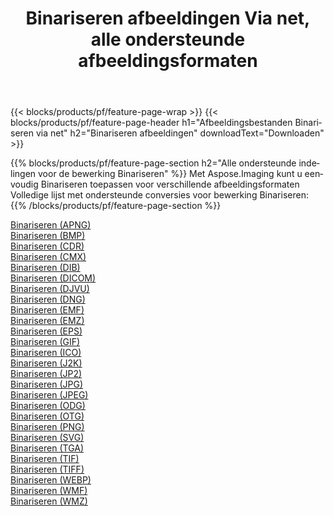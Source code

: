 ﻿---
title: Binariseren afbeeldingen Via net, alle ondersteunde afbeeldingsformaten 
weight: 3920
url: /nl/net/binarize 
lang: nl
langdirlevel: 2
locales: zh-hans,ja,it,ru,de,es,fr,nl,id,lt,pl,pt,vi,tr,ko,zh-hant,ar,hi,th,sv,cs,uk,he
description: Met behulp van Aspose.Imaging kunt u eenvoudig Binariseren afbeeldingen maken via net
---

{{< blocks/products/pf/feature-page-wrap >}}
{{< blocks/products/pf/feature-page-header h1="Afbeeldingsbestanden Binariseren via net" h2="Binariseren afbeeldingen" downloadText="Downloaden" >}}


{{% blocks/products/pf/feature-page-section  h2="Alle ondersteunde indelingen voor de bewerking Binariseren" %}}
Met Aspose.Imaging kunt u eenvoudig Binariseren toepassen voor verschillende afbeeldingsformaten
<br/>
Volledige lijst met ondersteunde conversies voor bewerking Binariseren:
{{% /blocks/products/pf/feature-page-section %}}
<div class="container-fluid productfamilypage bg-gray">
    <div class="convertypes bg-gray agp-content section">
        <div class="container">
		<div class="row other-converters">
		    <div class='col-md-2 other-converter remove-lp remove-rp'><a href="/imaging/nl/net/binarize/apng" >Binariseren (APNG)</a></div><div class='col-md-2 other-converter remove-lp remove-rp'><a href="/imaging/nl/net/binarize/bmp" >Binariseren (BMP)</a></div><div class='col-md-2 other-converter remove-lp remove-rp'><a href="/imaging/nl/net/binarize/cdr" >Binariseren (CDR)</a></div><div class='col-md-2 other-converter remove-lp remove-rp'><a href="/imaging/nl/net/binarize/cmx" >Binariseren (CMX)</a></div><div class='col-md-2 other-converter remove-lp remove-rp'><a href="/imaging/nl/net/binarize/dib" >Binariseren (DIB)</a></div><div class='col-md-2 other-converter remove-lp remove-rp'><a href="/imaging/nl/net/binarize/dicom" >Binariseren (DICOM)</a></div><div class='col-md-2 other-converter remove-lp remove-rp'><a href="/imaging/nl/net/binarize/djvu" >Binariseren (DJVU)</a></div><div class='col-md-2 other-converter remove-lp remove-rp'><a href="/imaging/nl/net/binarize/dng" >Binariseren (DNG)</a></div><div class='col-md-2 other-converter remove-lp remove-rp'><a href="/imaging/nl/net/binarize/emf" >Binariseren (EMF)</a></div><div class='col-md-2 other-converter remove-lp remove-rp'><a href="/imaging/nl/net/binarize/emz" >Binariseren (EMZ)</a></div><div class='col-md-2 other-converter remove-lp remove-rp'><a href="/imaging/nl/net/binarize/eps" >Binariseren (EPS)</a></div><div class='col-md-2 other-converter remove-lp remove-rp'><a href="/imaging/nl/net/binarize/gif" >Binariseren (GIF)</a></div><div class='col-md-2 other-converter remove-lp remove-rp'><a href="/imaging/nl/net/binarize/ico" >Binariseren (ICO)</a></div><div class='col-md-2 other-converter remove-lp remove-rp'><a href="/imaging/nl/net/binarize/j2k" >Binariseren (J2K)</a></div><div class='col-md-2 other-converter remove-lp remove-rp'><a href="/imaging/nl/net/binarize/jp2" >Binariseren (JP2)</a></div><div class='col-md-2 other-converter remove-lp remove-rp'><a href="/imaging/nl/net/binarize/jpg" >Binariseren (JPG)</a></div><div class='col-md-2 other-converter remove-lp remove-rp'><a href="/imaging/nl/net/binarize/jpeg" >Binariseren (JPEG)</a></div><div class='col-md-2 other-converter remove-lp remove-rp'><a href="/imaging/nl/net/binarize/odg" >Binariseren (ODG)</a></div><div class='col-md-2 other-converter remove-lp remove-rp'><a href="/imaging/nl/net/binarize/otg" >Binariseren (OTG)</a></div><div class='col-md-2 other-converter remove-lp remove-rp'><a href="/imaging/nl/net/binarize/png" >Binariseren (PNG)</a></div><div class='col-md-2 other-converter remove-lp remove-rp'><a href="/imaging/nl/net/binarize/svg" >Binariseren (SVG)</a></div><div class='col-md-2 other-converter remove-lp remove-rp'><a href="/imaging/nl/net/binarize/tga" >Binariseren (TGA)</a></div><div class='col-md-2 other-converter remove-lp remove-rp'><a href="/imaging/nl/net/binarize/tif" >Binariseren (TIF)</a></div><div class='col-md-2 other-converter remove-lp remove-rp'><a href="/imaging/nl/net/binarize/tiff" >Binariseren (TIFF)</a></div><div class='col-md-2 other-converter remove-lp remove-rp'><a href="/imaging/nl/net/binarize/webp" >Binariseren (WEBP)</a></div><div class='col-md-2 other-converter remove-lp remove-rp'><a href="/imaging/nl/net/binarize/wmf" >Binariseren (WMF)</a></div><div class='col-md-2 other-converter remove-lp remove-rp'><a href="/imaging/nl/net/binarize/wmz" >Binariseren (WMZ)</a></div>
                </div>
        </div>
    </div>
</div>
<br/>
